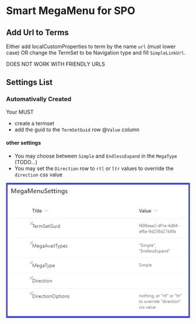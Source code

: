 # Smart MegaMenu for SPO

## Add Url to Terms

Either add localCustomProperties to term by the name `url` (must lower case) OR change the TermSet to be Navigation type and fill `SimpleLinkUrl`.

DOES NOT WORK WITH FRIENDLY URLS

## Settings List

### Automativally Created

Your MUST
* create a termset
* add the guid to the `TermSetGuid` row @`Value` column

#### other settings
* You may choose between `Simple` and `EndlessExpand` in the `MegaType` (TODO...)
* You may set the `Direction` row to `rtl` or `ltr` values to override the `direction` css value

![How List Looks](https://github.com/bresleveloper/SPFx-Smart_MegaMenu/blob/master/readmeImage.png?raw=true)

